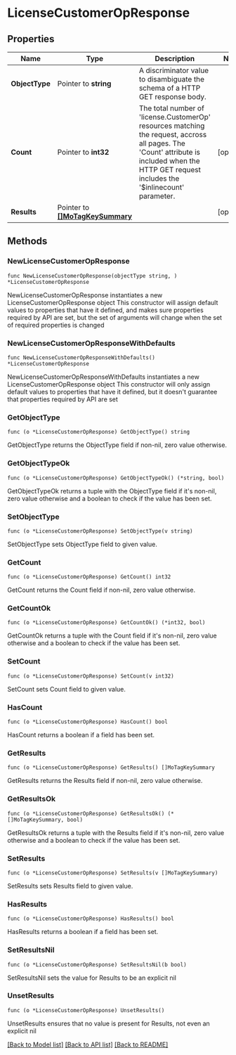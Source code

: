 # LicenseCustomerOpResponse

## Properties

Name | Type | Description | Notes
------------ | ------------- | ------------- | -------------
**ObjectType** | Pointer to **string** | A discriminator value to disambiguate the schema of a HTTP GET response body. | 
**Count** | Pointer to **int32** | The total number of &#39;license.CustomerOp&#39; resources matching the request, accross all pages. The &#39;Count&#39; attribute is included when the HTTP GET request includes the &#39;$inlinecount&#39; parameter. | [optional] 
**Results** | Pointer to [**[]MoTagKeySummary**](MoTagKeySummary.md) |  | [optional] 

## Methods

### NewLicenseCustomerOpResponse

`func NewLicenseCustomerOpResponse(objectType string, ) *LicenseCustomerOpResponse`

NewLicenseCustomerOpResponse instantiates a new LicenseCustomerOpResponse object
This constructor will assign default values to properties that have it defined,
and makes sure properties required by API are set, but the set of arguments
will change when the set of required properties is changed

### NewLicenseCustomerOpResponseWithDefaults

`func NewLicenseCustomerOpResponseWithDefaults() *LicenseCustomerOpResponse`

NewLicenseCustomerOpResponseWithDefaults instantiates a new LicenseCustomerOpResponse object
This constructor will only assign default values to properties that have it defined,
but it doesn't guarantee that properties required by API are set

### GetObjectType

`func (o *LicenseCustomerOpResponse) GetObjectType() string`

GetObjectType returns the ObjectType field if non-nil, zero value otherwise.

### GetObjectTypeOk

`func (o *LicenseCustomerOpResponse) GetObjectTypeOk() (*string, bool)`

GetObjectTypeOk returns a tuple with the ObjectType field if it's non-nil, zero value otherwise
and a boolean to check if the value has been set.

### SetObjectType

`func (o *LicenseCustomerOpResponse) SetObjectType(v string)`

SetObjectType sets ObjectType field to given value.


### GetCount

`func (o *LicenseCustomerOpResponse) GetCount() int32`

GetCount returns the Count field if non-nil, zero value otherwise.

### GetCountOk

`func (o *LicenseCustomerOpResponse) GetCountOk() (*int32, bool)`

GetCountOk returns a tuple with the Count field if it's non-nil, zero value otherwise
and a boolean to check if the value has been set.

### SetCount

`func (o *LicenseCustomerOpResponse) SetCount(v int32)`

SetCount sets Count field to given value.

### HasCount

`func (o *LicenseCustomerOpResponse) HasCount() bool`

HasCount returns a boolean if a field has been set.

### GetResults

`func (o *LicenseCustomerOpResponse) GetResults() []MoTagKeySummary`

GetResults returns the Results field if non-nil, zero value otherwise.

### GetResultsOk

`func (o *LicenseCustomerOpResponse) GetResultsOk() (*[]MoTagKeySummary, bool)`

GetResultsOk returns a tuple with the Results field if it's non-nil, zero value otherwise
and a boolean to check if the value has been set.

### SetResults

`func (o *LicenseCustomerOpResponse) SetResults(v []MoTagKeySummary)`

SetResults sets Results field to given value.

### HasResults

`func (o *LicenseCustomerOpResponse) HasResults() bool`

HasResults returns a boolean if a field has been set.

### SetResultsNil

`func (o *LicenseCustomerOpResponse) SetResultsNil(b bool)`

 SetResultsNil sets the value for Results to be an explicit nil

### UnsetResults
`func (o *LicenseCustomerOpResponse) UnsetResults()`

UnsetResults ensures that no value is present for Results, not even an explicit nil

[[Back to Model list]](../README.md#documentation-for-models) [[Back to API list]](../README.md#documentation-for-api-endpoints) [[Back to README]](../README.md)


